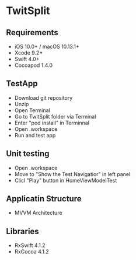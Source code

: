 # TwitSplit

## Requirements

- iOS 10.0+ / macOS 10.13.1+
- Xcode 9.2+
- Swift 4.0+
- Cocoapod 1.4.0
## TestApp
- Download git repository
- Unzip
- Open Terminal
- Go to TwitSplit folder via Terminal
- Enter "pod install" in Terminnal
- Open .workspace
- Run and test app

## Unit testing
- Open .workspace
- Move to "Show the Test Navigatior" in left panel
- Clicl "Play" button in HomeViewModelTest

## Applicatin Structure
- MVVM Architecture

## Libraries
- RxSwift 4.1.2
- RxCocoa 4.1.2

